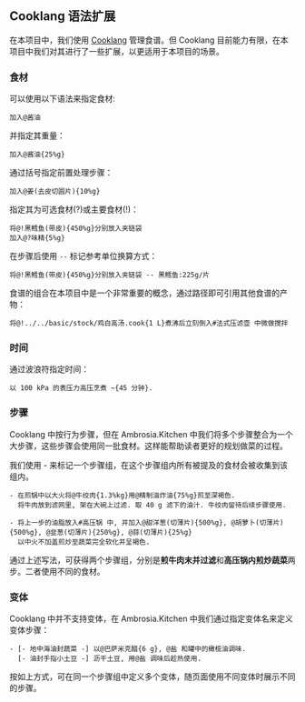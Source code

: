 ## Cooklang 语法扩展

在本项目中，我们使用 [Cooklang](https://cooklang.org/) 管理食谱。但 Cooklang 目前能力有限，在本项目中我们对其进行了一些扩展，以更适用于本项目的场景。

### 食材

可以使用以下语法来指定食材:

```cook
加入@酱油
```

并指定其重量：

```cook
加入@酱油{25%g}
```

通过括号指定前置处理步骤：

```cook
加入@姜(去皮切圆片){10%g}
```

指定其为可选食材(?)或主要食材(!)：

```cook
将@!黑鳕鱼(带皮){450%g}分别放入夹链袋
加入@?味精{5%g}
```

在步骤后使用 `--` 标记参考单位换算方式：

```cook
将@!黑鳕鱼(带皮){450%g}分别放入夹链袋 -- 黑鳕鱼:225g/片
```

食谱的组合在本项目中是一个非常重要的概念，通过路径即可引用其他食谱的产物：

```cook
将@!../../basic/stock/鸡白高汤.cook{1 L}煮沸后立刻倒入#法式压滤壶 中微做搅拌
```

### 时间

通过波浪符指定时间：

```cook
以 100 kPa 的表压力高压烹煮 ~{45 分钟}.
```

### 步骤

Cooklang 中按行为步骤，但在 Ambrosia.Kitchen 中我们将多个步骤整合为一个大步骤，这些步骤会使用同一批食材。这样能帮助读者更好的规划做菜的过程。

我们使用 - 来标记一个步骤组，在这个步骤组内所有被提及的食材会被收集到该组内。

```cook
- 在煎锅中以大火将@牛绞肉{1.3%kg}用@精制油炸油{75%g}煎至深褐色.
  将牛肉放到滤网里, 架在大碗上过滤. 取 40 g 滤下的油汁. 牛绞肉留待后续步骤使用.

- 将上一步的油脂放入#高压锅 中, 并加入@甜洋葱(切薄片){500%g}, @胡萝卜(切薄片){500%g}, @韭葱(切薄片){250%g}, @蒜(切薄片){25%g}
  以中火不加盖煎炒至蔬菜完全软化并呈褐色.
```

通过上述写法，可获得两个步骤组，分别是**煎牛肉末并过滤**和**高压锅内煎炒蔬菜**两步。二者使用不同的食材。

### 变体

Cooklang 中并不支持变体，在 Ambrosia.Kitchen 中我们通过指定变体名来定义变体步骤：

```cook
- [- 地中海油封蔬菜 -] 以@巴萨米克醋{6 g}, @盐 和罐中的橄榄油调味.
  [- 油封手指小土豆 -] 沥干土豆, 用@盐 调味后趁热使用.
```

按如上方式，可在同一个步骤组中定义多个变体，随页面使用不同变体时展示不同的步骤。
